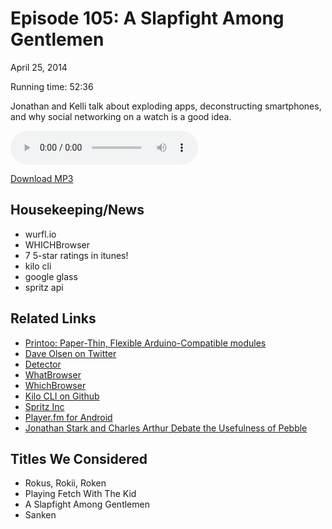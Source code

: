 Episode 105: A Slapfight Among Gentlemen
====
April 25, 2014

Running time: 52:36

Jonathan and Kelli talk about exploding apps, deconstructing smartphones, and why social networking on a watch is a good idea.

<audio preload="auto" controls>
    <source src="https://s3.amazonaws.com/nitch/Episode_105_A_Slapfight_Among_Gentlemen.mp3" type="audio/mpeg" />
    <source src="https://s3.amazonaws.com/nitch/Episode_105_A_Slapfight_Among_Gentlemen.ogg" type="audio/ogg" />
    Your browser does not support HTML5 audio. Please download the episode using the link below.
</audio>

[Download MP3](https://s3.amazonaws.com/nitch/Episode_105_A_Slapfight_Among_Gentlemen.mp3 "Episode 105: A Slapfight Among Gentlemen")

## Housekeeping/News

* wurfl.io
* WHICHBrowser
* 7 5-star ratings in itunes!
* kilo cli
* google glass
* spritz api

## Related Links

* [Printoo: Paper-Thin, Flexible Arduino-Compatible modules](https://www.kickstarter.com/projects/1030661323/printoo-paper-thin-flexible-arduinotm-compatible-m?ref=category)
* [Dave Olsen on Twitter](https://twitter.com/dmolsen)
* [Detector](http://detector.dmolsen.com/)
* [WhatBrowser](http://whatbrowser.org/)
* [WhichBrowser](http://whichbrowser.net/)
* [Kilo CLI on Github](http://www.google.com/search?q=Kilo+CLI+on+Github&btnI "Kilo CLI on Github - Google Search")
* [Spritz Inc](http://www.spritzinc.com/ "Spritz")
* [Player.fm for Android](https://play.google.com/store/apps/details?id=fm.player "")
* [Jonathan Stark and Charles Arthur Debate the Usefulness of Pebble](http://jonathanstark.com/blog/jonathan-stark-and-charles-arthur-debate-the-usefulness-of-pebble)

## Titles We Considered

* Rokus, Rokii, Roken
* Playing Fetch With The Kid
* A Slapfight Among Gentlemen
* Sanken
